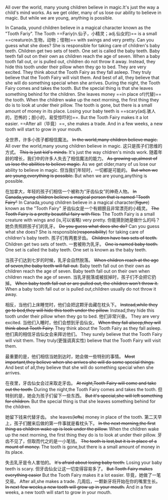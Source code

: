 All over the world, many young children believe in magic.It's just the way a child's mind works. As we get older, many of us lose our ability to believe in magic. But while we are young, anything is possible.

In Canada, yound children believe in a magical character known as the "Tooth Fariy". The Tooth ==Fariy(n.仙子，小精灵；adj.仙女的)== is a small ==creature(n.生物，动物；怪物)== with swings and very pretty. Can you guess what she does? She is responsible for taking care of children's baby teeth.
Children get two sets of teeth. One set is called the baby teeth. Baby teeth fall out on their own as children reach the age of seven. When a baby tooth fall out, or is pulled out, children do not throw it away.
Instead, they hide this tooth under their pillow when they go to bed. They are very excited. They think about the Tooth Fairy as they fall asleep. They truly believe that the Tooth Fairy will visit them. And best of all, they believe that she will do something special when she arrives.
During the night, the Tooth Fairy comes and takes the tooth. But the special thing is that she leaves something behind for the children.
She leaves money ==in place of(代替)== the tooth. When the children wake up the next morning, the first thing they do is to look at under their pillow. The tooth is gone, but there is a small amount of money in its place.
Losing your baby teeth is ==scary(adj.骇人的，恐怖的；胆小的，易受惊吓的)==. But the Tooth Fairy makes it a lot easier. ==After all（毕竟）==, she makes a trade. And in a few weeks, a new tooth will start to grow in your mouth.


全世界，许多小孩子都相信魔法。
~~In the world,many children believe magic.~~
All over the world,many young children believe in magic.
这只是孩子们思维的方式。
~~This is just kid's minds.~~
It's just the way chldren's minds work.
随着年龄的增长，我们中的许多人失去了相信魔法的能力。
~~As growing up,almost of us lose the abilities to believe magic.~~
As we get older,many of us lose our ability to believe in magic.
但当我们年轻时，一切都是可能的。
~~But when we are young,everything is possible.~~
But when we are young,anything is possible.

在加拿大，年轻的孩子们相信一个被称为“牙齿仙女”的神奇人物。
~~In Canada,young children believe a magical person that is named "Tooth Fairy"~~
In Canada,young children believe in a magical character(~~figure~~) known as the "Tooth Fairy"
牙齿仙女是一个有翅膀且非常漂亮的小精灵。
~~The Tooth Fairy is a pretty beautiful fairy with flies.~~
The Tooth Fairy is a small creature with wings and (is,可以省略) very pretty.
你能猜到她是做什么的吗？她负责照顾孩子们的乳牙。
~~Do you guess what does she do?~~
Can you guess what she does?
She is responsible(~~responsibility~~) for taking care of children's baby teeth.
孩子们有两套牙齿。
~~Children have two sets of teeth.~~
Children get two sets of teeth.
一套被称为乳牙。
~~One is named baby tooth.~~
One set is called the baby teeth.
One set is known as the baby teeth.

当孩子们达到七岁的时候，乳牙会自然脱落。
~~When children reach at the age of seven,the baby teeth will fall out.~~
Baby teeth fall out on their own as 
children reach the age of seven.
Baby teeth fall out on their own when children reach the age of seven.
当乳牙脱落或被拔掉时，孩子们不会把它扔掉。
~~When baby tooth fall out or are pulled out, the children won't throw it.~~
When a baby tooth fall out or is pulled out,children usually do not throw it away.

相反，当他们上床睡觉时，他们会把这颗牙齿藏在枕头下。
~~Instead,while they go to bed,they will hide this tooth under the pillow.~~
Instead,they hide this tooth under their pillow when they go to bed.
他们非常兴奋。
They are very excited.
当他们入睡时，他们会想到牙齿仙女。
~~When they fall alseep,they will think about Tooth Fairy.~~
They think about the Tooth Fairy as they fall asleep.
他们真的相信牙齿仙女会来拜访他们。
They surely believe that the Tooth Fairy will visit them.
They truly(更强调真实性) believe that the Tooth Fairy will visit them.

最重要的是，他们相信当她到达时，她会做一些特别的事情。
~~Most important,they believe when she arrives she will do some special things.~~
And best of all,they believe that she will do something special when she arrives.

在夜里，牙齿仙女会过来取走牙齿。
~~At night,Tooth Fairy will come and take out the tooth.~~
During the night,the Tooth Fairy comes and takes the tooth.
但特别的是，她会为孩子们留下一些东西。
~~But it's special,she will left something for children.~~
But the special thing is that she leaves something behind for the children.

她留下钱来代替牙齿。
she leaves(~~lefts~~) money in place of the tooth.
第二天早上，孩子们醒来后做的第一件事就是看枕头下。
~~In the next morning,the first thing as children wake up is look under the pillow.~~
When the children wake up the next morning, the first thing they do is to look at under their pillow.
牙齿不见了，但取而代之的是一小笔钱。
~~The tooth is lost,but it is in place of a mount of money.~~
The tooth is gone,but there is a small amount of money in its place.

失去乳牙是令人害怕的。
~~It's afraid about losing baby teeth.~~
Losing your baby teeth is scary.
但牙齿仙女让这一切变得容易多了。
~~But Tooth Fairy makes everything easier~~
But the Tooth Fairy makes it a lot easier.
毕竟，她做了一笔交易。
After all,she makes a trade.
几周后，一颗新牙将开始在你的嘴里生长。
~~In next few weeks,a new tooth will grow up in your mouth.~~
And in a few weeks, a new tooth will start to grow in your mouth.